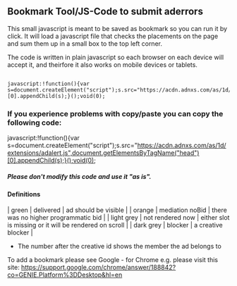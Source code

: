 ## Bookmark Tool/JS-Code to submit aderrors

This small javascript is meant to be saved as bookmark so you can run it by click.
It will load a javascript file that checks the placements on the page and sum them up in a small box to the top left corner.

The code is written in plain javascript so each browser on each device will accept it,
and theirfore it also works on mobile devices or tablets.

```

javascript:!function(){var s=document.createElement("script");s.src="https://acdn.adnxs.com/as/1d/extensions/adalert.js",document.getElementsByTagName("head")[0].appendChild(s);}();void(0);

```

### If you experience problems with copy/paste you can copy the following code:

javascript:!function(){var s=document.createElement("script");s.src="https://acdn.adnxs.com/as/1d/extensions/adalert.js",document.getElementsByTagName("head")[0].appendChild(s);}();void(0);

##### Please don't modify this code and use it "as is".

#### Definitions

| green | delivered | ad should be visible |
| orange | mediation noBid | there was no higher programmatic bid |
| light grey | not rendered now | either slot is missing or it will be rendered on scroll |
| dark grey | blocker | a creative blocker |

- The number after the creative id shows the member the ad belongs to

To add a bookmark please see Google - for Chrome e.g. please visit this site:
https://support.google.com/chrome/answer/188842?co=GENIE.Platform%3DDesktop&hl=en

